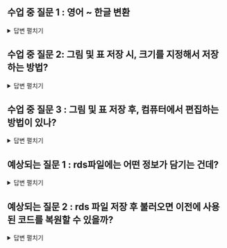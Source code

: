 ## 수업 중 질문 1 : 영어 ~ 한글 변환
<details> 
<summary> 답변 펼치기 </summary>
    
7월 18일 답변 예정입니다.

</details>


## 수업 중 질문 2: 그림 및 표 저장 시, 크기를 지정해서 저장하는 방법?

<details>
<summary>답변 펼치기</summary>

로컬에 플롯을 특정 픽셀 크기로 저장하는 방법은 사용하는 그래픽 시스템에 따라 다릅니다. R의 기본 그래픽 함수를 사용하는 경우와 `ggplot2` 패키지를 사용하는 경우, 각각 다른 함수와 인자를 사용해야 합니다.

### ggplot2를 사용하는 경우

`ggplot2`로 생성한 플롯은 **`ggsave()`** 함수를 사용하여 저장하는 것이 가장 편리하고 일반적입니다. 이 함수는 현재 작업 디렉토리에 있는 마지막 ggplot 객체를 저장하거나, 저장할 객체를 직접 지정할 수 있습니다. 픽셀 크기를 지정하려면 `width`, `height`, `dpi`, `units` 인자를 활용합니다.

`ggsave()` 함수의 주요 인자는 다음과 같습니다.

  * `filename`: 저장할 파일의 이름과 확장자 (예: "plot.png", "plot.jpeg")
  * `plot`: 저장할 ggplot 객체 (지정하지 않으면 마지막으로 생성된 플롯이 저장됨)
  * `width`, `height`: 플롯의 너비와 높이
  * `units`: `width`와 `height`의 단위. "px"(픽셀), "in"(인치), "cm", "mm" 등을 지정할 수 있습니다.
  * `dpi`: 해상도 (Dots Per Inch). 픽셀 단위로 저장할 때 `dpi`는 `width`와 `height`가 픽셀 단위로 직접 해석되도록 도와줍니다.

**픽셀(pixel) 단위로 크기를 지정하여 저장하는 방법**은 두 가지가 있습니다.

1.  **`units = "px"`로 직접 지정하기**
    가장 직관적인 방법입니다. `width`와 `height`를 원하는 픽셀 값으로 설정하고 `units`를 `"px"`로 지정합니다.

    ```r
    # 예제 ggplot 객체 생성
    library(ggplot2)
    buy <- utils::read.csv("D:/2025여름 특강/R/B_data/buy.csv")

    p <- ggplot(buy, aes(x = co, y = prod)) +
      geom_point(alpha = 0.5) +
      geom_smooth(method = "lm", col = "blue", se = FALSE) +
      labs(title = "기업호감도와 제품호감도의 관계",
           x = "기업호감도 (co)",
           y = "제품호감도 (prod)")

    # 1920x1080 픽셀 크기로 저장
    ggsave("plot_1920x1080.png", plot = p, width = 1920, height = 1080, units = "px")
    ```

2.  **인치(inch)와 DPI를 조합하여 사용하기**
    때로는 인치 단위로 크기를 정하고 해상도(DPI)를 통해 최종 픽셀 크기를 조절하는 것이 유용할 수 있습니다. 최종 픽셀 크기는 `(너비 인치 × DPI) × (높이 인치 × DPI)`가 됩니다. 예를 들어, 너비 10인치, 높이 6인치 플롯을 300 DPI로 저장하면 `(10 × 300) × (6 × 300)` = `3000 × 1800` 픽셀이 됩니다.

    ```r
    # 너비 10인치, 높이 6인치, 300 DPI로 저장 (결과: 3000x1800 픽셀)
    ggsave("plot_3000x1800_dpi.png", plot = p, width = 10, height = 6, dpi = 300, units = "in")
    ```

-----

### 기본 그래픽(Base R)을 사용하는 경우

`ggplot2`를 사용하지 않고 `plot()`, `hist()`, `boxplot()`과 같은 R 기본 그래픽 함수로 그린 플롯을 저장할 때는 그래픽 장치(graphics device)를 직접 열고, 플롯을 그린 후, 장치를 닫는 방식을 사용합니다.

대표적으로 사용되는 함수는 `png()`, `jpeg()`, `tiff()`, `bmp()` 등이 있으며, 모두 `width`와 `height`, 그리고 `units` 인자를 지원합니다.

**저장 과정**은 다음과 같습니다.

1.  `png()` 또는 원하는 다른 형식의 함수를 호출하여 파일 이름과 픽셀 크기를 지정합니다. 이때 `units = "px"`로 설정합니다.
2.  `plot()` 등 기본 그래픽 함수를 사용하여 플롯을 그립니다.
3.  **`dev.off()`** 함수를 호출하여 그래픽 장치를 닫고 파일 저장을 완료합니다. **이 과정을 생략하면 파일이 제대로 저장되지 않으므로 매우 중요합니다.**

<!-- end list -->

```r
# 가상의 데이터 생성
x <- 1:100
y <- x + rnorm(100, mean = 0, sd = 10)

# 1. png 그래픽 장치를 열고 800x600 픽셀로 설정
png("base_plot_800x600.png", width = 800, height = 600, units = "px")

# 2. 기본 plot 함수로 산점도 그리기
plot(x, y, main = "기본 플롯 예제", xlab = "X축", ylab = "Y축", pch = 19, col = "steelblue")
# 추세선 추가
abline(lm(y ~ x), col = "red", lwd = 2)

# 3. 그래픽 장치를 닫아 파일 저장 완료
dev.off()
```

이와 같이 `jpeg()` 함수를 사용하면 JPEG 파일로, `tiff()` 함수를 사용하면 TIFF 파일로 동일한 방식으로 저장할 수 있습니다.

</details>


## 수업 중 질문 3 : 그림 및 표 저장 후, 컴퓨터에서 편집하는 방법이 있나?
<details>
<summary>답변 펼치기</summary>

결론부터 말하면, **PNG나 JPEG 같은 이미지 파일(.png, .jpg)로 저장된 플롯은 다시 R로 불러와서 수정할 수 없습니다.** 이미지 파일은 플롯의 '그림'만 저장할 뿐, 플롯을 구성하는 데이터나 각 요소(축, 제목, 색상 등)에 대한 정보를 담고 있지 않기 때문입니다.

하지만 **플롯 객체(object) 자체를 저장**하면 나중에 얼마든지 불러와서 수정할 수 있습니다. 이는 그림의 스케치나 설계도를 저장하는 것과 비슷합니다.

-----

### ggplot2 플롯을 저장하고 수정하는 방법

`ggplot2`로 만든 플롯은 그 자체가 R의 '객체(object)'입니다. 이 객체를 파일로 저장했다가 나중에 다시 불러와서 다른 요소를 추가하거나 기존 요소를 변경할 수 있습니다.

**`saveRDS()`** 함수로 ggplot 객체를 저장하고, **`readRDS()`** 함수로 다시 불러옵니다.

#### **1. ggplot 객체 생성 및 저장**

먼저, 수정하고 싶은 ggplot 플롯을 변수에 할당한 뒤 `saveRDS()`를 이용해 `.rds` 파일로 저장합니다.

```r
library(ggplot2)

# 예제 ggplot 객체 생성
my_plot <- ggplot(iris, aes(x = Sepal.Length, y = Sepal.Width)) +
  geom_point() +
  labs(title = "붓꽃 데이터 산점도",
       subtitle = "초기 버전")

# ggplot 객체를 'my_plot.rds' 파일로 저장
saveRDS(my_plot, "my_plot.rds")
```

#### **2. 저장된 ggplot 객체 불러와서 수정하기**

이제 R을 새로 시작했거나 다른 작업을 하다가, 아까 저장해둔 플롯을 수정하고 싶다고 가정해 봅시다. `readRDS()`로 객체를 불러온 후, `+` 기호를 사용해 새로운 레이어나 테마를 추가하여 수정할 수 있습니다.

```r
# 저장했던 ggplot 객체를 새로운 변수로 불러오기
reloaded_plot <- readRDS("my_plot.rds")

# 불러온 플롯에 새로운 요소 추가하여 수정
modified_plot <- reloaded_plot +
  geom_smooth(method = "lm", col = "red") +  # 회귀선 추가
  theme_bw() +                               # 테마 변경
  labs(title = "붓꽃 데이터 산점도 (수정본)",  # 제목 수정
       subtitle = "회귀선과 새로운 테마 적용")

# 수정된 최종 플롯 출력
print(modified_plot)
```



이렇게 하면 기존 플롯을 처음부터 다시 코딩할 필요 없이, 저장된 객체를 기반으로 손쉽게 제목을 바꾸거나, 색상을 변경하거나, 새로운 통계 분석 결과를 덧붙이는 등 다양한 수정을 할 수 있습니다.

-----

### \#\# Base R 플롯을 저장하고 수정하는 방법

Base R의 `plot()` 함수 등은 `ggplot2`처럼 플롯을 객체로 바로 반환하지 않아 조금 다른 접근이 필요합니다. `recordPlot()` 함수를 사용하면 현재 그래픽 장치에 그려진 Base R 플롯을 저장 가능한 객체로 만들 수 있습니다.

#### **1. Base R 플롯 기록 및 저장**

```r
# Base R로 플롯 그리기
plot(mtcars$wt, mtcars$mpg,
     xlab = "차량 무게", ylab = "연비(MPG)",
     main = "차량 무게와 연비의 관계")

# 현재 플롯을 객체로 기록
base_plot_record <- recordPlot()

# 기록된 플롯 객체를 파일로 저장
saveRDS(base_plot_record, "base_plot.rds")
```

#### **2. 저장된 Base R 플롯 불러와서 출력하기**

`readRDS()`로 객체를 불러온 뒤, `replayPlot()` 함수를 사용해 플롯을 다시 그릴 수 있습니다.

```r
# 저장했던 Base R 플롯 기록을 불러오기
reloaded_base_plot <- readRDS("base_plot.rds")

# 플롯을 다시 그리기
replayPlot(reloaded_base_plot)

# 여기에 추가적인 요소를 더할 수 있음
title(sub = "Base R 플롯 다시 그리기", col.sub = "blue")
points(x = 4, y = 25, col = "red", pch = 17, cex = 2) # 새로운 점 추가
```

**주의할 점:** Base R 플롯은 `ggplot2`처럼 레이어(layer)를 더하는 방식으로 수정하기는 어렵습니다. `replayPlot()`으로 기존 플롯을 다시 그린 후, 그 위에 `points()`, `lines()`, `text()`, `title()` 같은 저수준(low-level) 함수를 이용해 요소를 덧그리는 방식으로 수정해야 합니다.

### **요약**

| 구분 | **수정 가능 여부** | **방법** |
| :--- | :--- | :--- |
| **이미지 파일 (.png, .jpg 등)** | **불가능** ❌ | - |
| **ggplot2 객체** | **가능** ✅ | `saveRDS()`로 객체를 저장하고, `readRDS()`로 불러와 `+`로 수정 |
| **Base R 플롯** | **제한적 가능** ✅ | `recordPlot()`으로 기록/저장 후, `replayPlot()`으로 다시 그리고 요소 덧그리기 |

</details>

## 예상되는 질문 1 : rds파일에는 어떤 정보가 담기는 건데?

<details>
<summary> 답변 펼치기 </summary>

`.rds` 파일은 R의 객체를 **그 모습 그대로** 저장하는 파일 형식입니다. 단순히 '그림'만 저장하는 이미지 파일과 달리, `.rds` 파일에는 플롯을 만드는 데 사용된 **모든 정보**가 담겨 있습니다.

`ggplot2` 플롯 객체를 `.rds` 파일로 저장했다면, 그 안에는 다음과 같은 정보들이 포함됩니다.

### ## 1. 데이터 (Data)

플롯을 그리는 데 사용된 **원본 데이터**가 그대로 저장됩니다. 예를 들어 `ggplot(iris, ...)`로 플롯을 만들었다면, `iris` 데이터 프레임의 모든 정보가 플롯 객체 안에 포함됩니다.

### ## 2. 매핑 정보 (Aesthetic Mappings)

`aes()` 함수 안에 지정한 **매핑 규칙**이 저장됩니다.
* 어떤 변수를 x축에 매핑했는지 (`aes(x = Sepal.Length)`)
* 어떤 변수를 y축에 매핑했는지 (`aes(y = Sepal.Width)`)
* 어떤 변수를 색상, 모양, 크기 등으로 구분했는지 (`aes(color = Species)`)

### ## 3. 레이어 (Layers) 겹겹의 그림

`+` 기호로 추가한 **모든 레이어 정보**가 각각 저장됩니다.
* **`geom_point()`**: 점을 찍는 레이어와 그에 대한 설정(색상, 크기, 투명도 등)
* **`geom_smooth()`**: 추세선을 그리는 레이어와 그에 대한 설정(선 종류, 색상, 신뢰구간 표시 여부 등)
* **`geom_bar()`, `geom_histogram()`** 등 사용한 모든 `geom` 함수 정보

### ## 4. 축, 범례, 테마 등 기타 설정

플롯의 시각적 요소를 꾸미기 위해 추가한 **모든 설정 정보**가 담겨 있습니다.
* **`labs()`**: 제목, 부제, 축 이름, 범례 제목 등 텍스트 정보
* **`theme()`**: 글자 크기, 배경색, 격자선 등 플롯의 전반적인 디자인 테마 정보
* **`scale_*()`**: 축의 범위, 눈금, 색상 팔레트 등 스케일 조정 정보
* **`facet_wrap()` / `facet_grid()`**: 플롯을 여러 개로 나누는 패싯(facet) 정보

---

### 음... ** 비유하자면...**

* **`.png` 파일**은 잘 차려진 **완성된 요리 사진** 입니다. 보기에는 좋지만, 어떤 재료가 얼마나 들어갔는지, 레시피는 어땠는지 알 수 없습니다.
* **`.rds` 파일**은 요리의 **상세한 레시피와 모든 재료가 담긴 밀키트(meal kit)**  와 같습니다. 레시피(코드)와 재료(데이터)가 모두 들어있어, 언제든지 똑같은 요리를 다시 만들 수도 있고, 원한다면 새로운 재료를 추가하거나(레이어 추가) 양념을 바꿔서(테마 변경) 다른 버전의 요리를 만들 수도 있습니다.

따라서 `.rds` 파일은 단순한 결과물이 아니라, **수정과 재사용이 가능한 R 객체**를 저장하는 강력한 방법입니다.

</details>

## 예상되는 질문 2 : rds 파일 저장 후 불러오면 이전에 사용된 코드를 복원할 수 있을까?

<details>
<summary> 답변 펼치기 </summary>
.rds 파일에서 객체를 생성하는 데 사용된 원본 소스 코드를 복원하는 것은 불가능합니다.

.rds 파일은 코드의 **실행 결과물인 R 객체 자체**를 직렬화(serialize)하여 저장하는 것이지, 코드를 텍스트 형태로 저장하는 것이 아니기 때문입니다.

-----

### .rds 파일 불러오기와 사용법

.rds 파일을 불러와서 사용하는 정확한 절차는 다음과 같습니다.

#### **1. .rds 파일 불러오기**

`readRDS()` 함수를 사용하여 파일에 저장된 R 객체를 현재 작업 환경(environment)으로 불러옵니다.

```r
# 'my_plot.rds' 파일에 저장된 ggplot 객체를 'loaded_plot'이라는 변수로 불러오기
loaded_plot <- readRDS("my_plot.rds")
```

#### **2. 불러온 객체의 구조 확인**

코드를 볼 수는 없지만, 객체의 구조와 내용을 확인하여 어떻게 구성되었는지 파악할 수 있습니다.

  * **`print()` 함수**: `ggplot` 객체의 경우, `print(loaded_plot)`를 실행하면 어떤 데이터, 매핑, 레이어가 사용되었는지 요약된 정보를 보여줍니다.
  * **`str()` 함수 (Structure)**: `str(loaded_plot)`를 실행하면 객체의 내부 구조를 자세히 보여줍니다. 데이터, 레이어, 스케일, 테마 등 모든 구성 요소가 어떤 계층 구조로 저장되어 있는지 확인할 수 있습니다.
  * **`summary()` 함수**: `summary(loaded_plot)`를 통해 객체의 주요 정보를 요약해서 볼 수 있습니다.

<!-- end list -->

```r
# 불러온 ggplot 객체의 요약 정보 출력
print(loaded_plot)

# 불러온 객체의 상세 구조 확인
# 출력이 매우 길고 복잡할 수 있습니다.
str(loaded_plot)
```

#### **3. 불러온 객체 수정 및 활용**

불러온 객체는 완전히 작동하는 R 객체이므로, 여기에 새로운 레이어나 설정을 추가하여 수정할 수 있습니다.

```r
# 불러온 loaded_plot 객체에 새로운 제목을 추가하고 테마를 변경
modified_plot <- loaded_plot +
  labs(title = "새로운 제목", subtitle = "객체 불러오기 후 수정됨") +
  theme_classic()

# 수정된 플롯을 화면에 출력
print(modified_plot)
```

-----

### 올바른 작업 방식: 스크립트와 객체 파일의 병행 관리

코드 복원이 불가능하기 때문에, 재현성과 유지보수를 위한 최상의 방법은 **코드가 담긴 R 스크립트(`.R` 파일)와 결과물인 객체(`.rds` 파일)를 함께 저장하고 관리**하는 것입니다.

1.  **R 스크립트(.R) 작성**: 플롯을 생성하는 모든 `ggplot` 코드를 스크립트 파일에 작성하고 저장합니다. 이 파일이 플롯을 만드는 원본 설계도 역할을 합니다.
2.  **객체 생성 및 .rds 저장**: 스크립트를 실행하여 생성된 플롯 객체를 `saveRDS()`를 이용해 `.rds` 파일로 저장합니다. 이는 시간이 오래 걸리는 계산 결과를 다시 실행할 필요 없이 빠르게 불러오기 위한 목적입니다.

| 구분 | R 스크립트 (`.R` 파일) | RDS 파일 (`.rds` 파일) |
| :--- | :--- | :--- |
| **역할** | 객체를 생성하는 **명령어(코드) 모음** | 코드가 실행된 후의 **결과물(객체) 저장** |
| **내용물** | `library()`, `ggplot()`, `geom_*()` 등 텍스트로 된 코드 | 데이터, 매핑, 레이어, 스케일 등의 구조를 가진 R 객체 |
| **주요 용도** | 코드의 수정, 재사용, 공유, 재현 | 생성된 객체의 빠른 불러오기, 다른 스크립트에서 활용 |

</summary>
